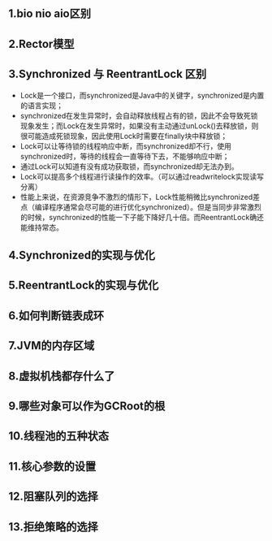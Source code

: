 1.bio nio aio区别
-----
2.Rector模型
-----
3.Synchronized  与 ReentrantLock 区别
-----
* Lock是一个接口，而synchronized是Java中的关键字，synchronized是内置的语言实现；
* synchronized在发生异常时，会自动释放线程占有的锁，因此不会导致死锁现象发生；而Lock在发生异常时，如果没有主动通过unLock()去释放锁，则很可能造成死锁现象，因此使用Lock时需要在finally块中释放锁；
* Lock可以让等待锁的线程响应中断，而synchronized却不行，使用synchronized时，等待的线程会一直等待下去，不能够响应中断；
* 通过Lock可以知道有没有成功获取锁，而synchronized却无法办到。
* Lock可以提高多个线程进行读操作的效率。（可以通过readwritelock实现读写分离）
* 性能上来说，在资源竞争不激烈的情形下，Lock性能稍微比synchronized差点（编译程序通常会尽可能的进行优化synchronized）。但是当同步非常激烈的时候，synchronized的性能一下子能下降好几十倍。而ReentrantLock确还能维持常态。

4.Synchronized的实现与优化
-----
5.ReentrantLock的实现与优化
-----
6.如何判断链表成环
----
7.JVM的内存区域
-----
8.虚拟机栈都存什么了
-----
9.哪些对象可以作为GCRoot的根
-----
10.线程池的五种状态
-----
11.核心参数的设置
-----
12.阻塞队列的选择
-----
13.拒绝策略的选择
-----
